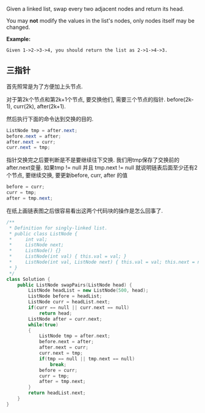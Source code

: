 Given a linked list, swap every two adjacent nodes and return its head.

You may **not** modify the values in the list's nodes, only nodes itself may be changed.

 

**Example:**

```
Given 1->2->3->4, you should return the list as 2->1->4->3.
```

## 三指针

首先照常是为了方便加上头节点.

对于第2k个节点和第2k+1个节点, 要交换他们, 需要三个节点的指针. before(2k-1), curr(2k), after(2k+1).

然后执行下面的命令达到交换的目的. 

```java
ListNode tmp = after.next;
before.next = after;
after.next = curr;
curr.next = tmp;
```

指针交换完之后要判断是不是要继续往下交换. 我们用tmp保存了交换前的after.next变量. 如果tmp != null 并且 tmp.next != null 就说明链表后面至少还有2个节点, 要继续交换, 要更新before, curr, after 的值

```java
before = curr;
curr = tmp;
after = tmp.next;
```

在纸上画链表图之后很容易看出这两个代码块的操作是怎么回事了.

```c++
/**
 * Definition for singly-linked list.
 * public class ListNode {
 *     int val;
 *     ListNode next;
 *     ListNode() {}
 *     ListNode(int val) { this.val = val; }
 *     ListNode(int val, ListNode next) { this.val = val; this.next = next; }
 * }
 */
class Solution {
    public ListNode swapPairs(ListNode head) {
        ListNode headList = new ListNode(500, head);
        ListNode before = headList;
        ListNode curr = headList.next;
        if(curr == null || curr.next == null)
            return head;
        ListNode after = curr.next;
        while(true)
        {
            ListNode tmp = after.next;
            before.next = after;
            after.next = curr;
            curr.next = tmp;
            if(tmp == null || tmp.next == null)
                break;
            before = curr;
            curr = tmp;
            after = tmp.next;
        }
        return headList.next;
    }
}
```

